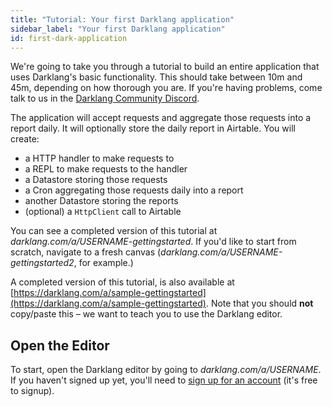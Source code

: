 ```yaml
---
title: "Tutorial: Your first Darklang application"
sidebar_label: "Your first Darklang application"
id: first-dark-application
---
```


We're going to take you through a tutorial to build an entire application that
uses Darklang's basic functionality. This should take between 10m and 45m,
depending on how thorough you are. If you're having problems, come talk to us in
the [Darklang Community Discord](https://darklang.com/discord-invite).

The application will accept requests and aggregate those requests into a report
daily. It will optionally store the daily report in Airtable. You will create:

- a HTTP handler to make requests to
- a REPL to make requests to the handler
- a Datastore storing those requests
- a Cron aggregating those requests daily into a report
- another Datastore storing the reports
- (optional) a `HttpClient` call to Airtable

You can see a completed version of this tutorial at
_darklang.com/a/USERNAME-gettingstarted_. If you'd like to start from scratch,
navigate to a fresh canvas (_darklang.com/a/USERNAME-gettingstarted2_, for
example.)

A completed version of this tutorial, is also available at
[https://darklang.com/a/sample-gettingstarted](https://darklang.com/a/sample-gettingstarted).
Note that you should **not** copy/paste this &ndash; we want to teach you to use
the Darklang editor.

## Open the Editor

To start, open the Darklang editor by going to _darklang.com/a/USERNAME_. If you
haven't signed up yet, you'll need to
[sign up for an account](https://darklang.com/signup) (it's free to signup).
